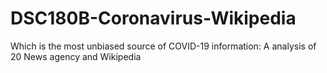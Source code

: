 # DSC180B-Coronavirus-Wikipedia
Which is the most unbiased source of COVID-19 information: A analysis of 20 News agency and Wikipedia
